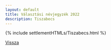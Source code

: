 ```yaml
---
layout: default
title: Választási névjegyzék 2022
description: Tiszabecs
---
```


{% include settlementHTMLs/Tiszabecs.html %}

[Vissza](../)